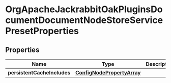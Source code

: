 

# OrgApacheJackrabbitOakPluginsDocumentDocumentNodeStoreServicePresetProperties

## Properties

Name | Type | Description | Notes
------------ | ------------- | ------------- | -------------
**persistentCacheIncludes** | [**ConfigNodePropertyArray**](ConfigNodePropertyArray.md) |  |  [optional]



